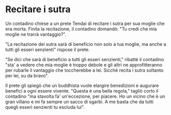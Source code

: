 # Recitare i sutra

Un contadino chiese a un prete Tendai di recitare i sutra per sua moglie che era morta. Finita la recitazione, il contadino domandò: "Tu credi che mia moglie ne trarrà vantaggio?".

"La recitazione dei sutra sarà di beneficio non solo a tua moglie, ma anche a tutti gli esseri senzienti" rispose il prete.

"Se dici che sarà di beneficio a tutti gli esseri senzienti," ribatté il contadino "sta' a vedere che mia moglie è troppo debole e gli altri ne approfitteranno per rubarle il vantaggio che toccherebbe a lei. Sicché recita i sutra soltanto per lei, su da bravo".

Il prete gli spiegò che un buddhista vuole elargire benedizioni e augurare benefici a ogni essere vivente. "Questa è una bella regola," tagliò corto il contadino "ma stavolta fa' un'eccezione, per piacere. Ho un vicino che è un gran villano e mi fa sempre un sacco di sgarbi. A me basta che da tutti quegli esseri senzienti tu escluda lui".